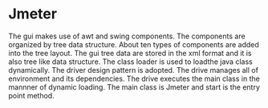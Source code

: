 Jmeter
======

The gui makes use of awt and swing components. The components are organized by tree data structure. About ten types of components are added into the tree layout. The gui tree data are stored in the xml format and it is also tree like data structure. The class loader is used to loadthe java class dynamically. The driver design pattern is adopted. The drive manages all of environment and its dependencies. The drive executes the main class in the mannner of dynamic loading. The main class is Jmeter and start is the entry point method.


